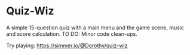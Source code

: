 # Quiz-Wiz
A simple 15-question quiz with a main menu and the game scene, music and score calculation.
TO DO: Minor code clean-ups.

Try playing: https://simmer.io/@Dorothy/quiz-wiz
